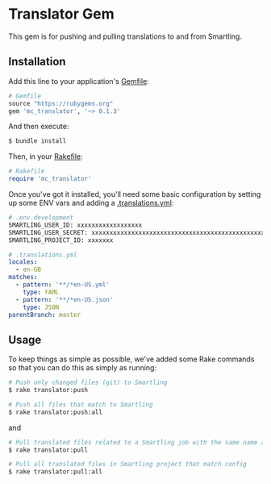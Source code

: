 # Translator Gem

This gem is for pushing and pulling translations to and from Smartling.

## Installation

Add this line to your application's [Gemfile](https://github.com/yankaindustries/masterclass/blob/i18n/mc_translator/Gemfile#L188):

```ruby
# Gemfile
source "https://rubygems.org"
gem 'mc_translator', '~> 0.1.3'
```

And then execute:

```zsh
$ bundle install
```

Then, in your [Rakefile](https://github.com/yankaindustries/masterclass/blob/i18n/mc_translator/Rakefile#L8):

```rb
# Rakefile
require 'mc_translator'
```

Once you've got it installed, you'll need some basic configuration by setting up some ENV vars and adding a [.translations.yml](https://github.com/yankaindustries/masterclass/blob/i18n/mc_translator/.translator.yml):

```zsh
# .env.development
SMARTLING_USER_ID: xxxxxxxxxxxxxxxxxx
SMARTLING_USER_SECRET: xxxxxxxxxxxxxxxxxxxxxxxxxxxxxxxxxxxxxxxxxxxxxxxxxxxxxx
SMARTLING_PROJECT_ID: xxxxxxx
```

```yaml
# .translations.yml
locales:
  - en-GB
matches:
  - pattern: '**/*en-US.yml'
    type: YAML
  - pattern: '**/*en-US.json'
    type: JSON
parentBranch: master
```

## Usage

To keep things as simple as possible, we've added some Rake commands so that you can do this as simply as running:

```zsh
# Push only changed files (git) to Smartling
$ rake translator:push

# Push all files that match to Smartling
$ rake translator:push:all
```

and 

```zsh
# Pull translated files related to a Smartling job with the same name as your branch
$ rake translator:pull

# Pull all translated files in Smartling project that match config
$ rake translator:pull:all
```
